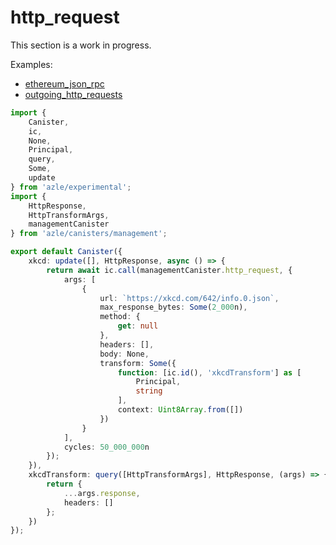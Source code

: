 # http_request

This section is a work in progress.

Examples:

- [ethereum_json_rpc](https://github.com/demergent-labs/azle/tree/main/examples/ethereum_json_rpc)
- [outgoing_http_requests](https://github.com/demergent-labs/azle/tree/main/examples/outgoing_http_requests)

```typescript
import {
    Canister,
    ic,
    None,
    Principal,
    query,
    Some,
    update
} from 'azle/experimental';
import {
    HttpResponse,
    HttpTransformArgs,
    managementCanister
} from 'azle/canisters/management';

export default Canister({
    xkcd: update([], HttpResponse, async () => {
        return await ic.call(managementCanister.http_request, {
            args: [
                {
                    url: `https://xkcd.com/642/info.0.json`,
                    max_response_bytes: Some(2_000n),
                    method: {
                        get: null
                    },
                    headers: [],
                    body: None,
                    transform: Some({
                        function: [ic.id(), 'xkcdTransform'] as [
                            Principal,
                            string
                        ],
                        context: Uint8Array.from([])
                    })
                }
            ],
            cycles: 50_000_000n
        });
    }),
    xkcdTransform: query([HttpTransformArgs], HttpResponse, (args) => {
        return {
            ...args.response,
            headers: []
        };
    })
});
```
